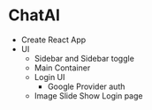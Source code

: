 # ChatAI

- Create React App
- UI
    - Sidebar and Sidebar toggle
    - Main Container
    - Login UI
        - Google Provider auth
    - Image Slide Show Login page



